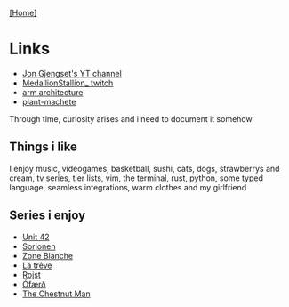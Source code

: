 [\[Home\]](/index.md) 

# Links

- [Jon Gjengset's YT channel](https://www.youtube.com/c/JonGjengset)
- [MedallionStallion_ twitch](https://www.twitch.tv/medallionstallion_)
- [arm architecture](https://armarchitecture.com.au/)
- [plant-machete](https://www.dwbowen.com/plant-machete)

Through time, curiosity arises and i need to document it somehow

## Things i like

I enjoy music, videogames, basketball, sushi, cats, dogs, strawberrys and cream,
tv series, tier lists, vim, the terminal, rust, python, some typed language,
seamless integrations, warm clothes and my girlfriend

## Series i enjoy

- [Unit 42](https://www.imdb.com/title/tt6136644)
- [Sorjonen](https://www.imdb.com/title/tt4937942)
- [Zone Blanche](https://www.imdb.com/title/tt6519410)
- [La trêve](https://www.imdb.com/title/tt4792480)
- [Rojst](https://www.imdb.com/title/tt8855592)
- [Ófærð](https://www.imdb.com/title/tt3561180)
- [The Chestnut Man](https://www.imdb.com/title/tt10834220)


